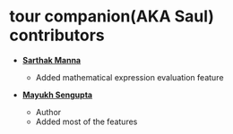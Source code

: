 tour companion(AKA Saul) contributors
==============================

* **[Sarthak Manna](https://github.com/sarthakmanna)**

  * Added mathematical expression evaluation feature

* **[Mayukh Sengupta](https://github.com/mayukh45)**

  * Author
  * Added most of the features
